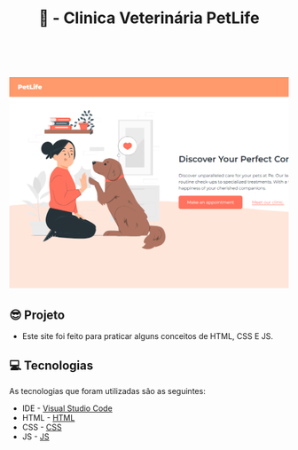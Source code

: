 <h1 align="center">🐩 - Clinica Veterinária PetLife</p>

<br>

<p align="center">
  <a href="#">
    <img src="src\img\site-image.png" width="700" alt="Virus">
  </a>
</p>

<h2>😎 Projeto </h2>

- Este site foi feito para praticar alguns conceitos de HTML, CSS E JS.<br>

<h2>💻 Tecnologias </h2>

As tecnologias que foram utilizadas são as seguintes: 

- IDE - <a href="https://code.visualstudio.com/">Visual Studio Code</a>
- HTML - <a href="https://developer.mozilla.org/pt-BR/docs/Web/HTML">HTML</a>
- CSS - <a href="https://developer.mozilla.org/pt-BR/docs/Web/CSS">CSS</a>
- JS - <a href="https://developer.mozilla.org/pt-BR/docs/Web/JavaScript">JS</a>
